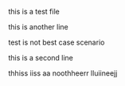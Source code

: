 this is a test file 

this is another line

test is not best case scenario


this is a second line

thhiss  iiss  aa noothheerr  lluiineejj
